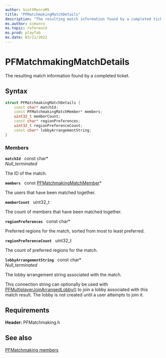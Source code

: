 ```yaml
---
author: ScottMunroMS
title: "PFMatchmakingMatchDetails"
description: "The resulting match information found by a completed ticket."
ms.author: scmunro
ms.topic: reference
ms.prod: playfab
ms.date: 03/11/2022
---
```


# PFMatchmakingMatchDetails  

The resulting match information found by a completed ticket.  

## Syntax  
  
```cpp
struct PFMatchmakingMatchDetails {  
    const char* matchId;  
    const PFMatchmakingMatchMember* members;  
    uint32_t memberCount;  
    const char* regionPreferences;  
    uint32_t regionPreferenceCount;  
    const char* lobbyArrangementString;  
}  
```
  
### Members  
  
**`matchId`** &nbsp; const char*  
*_Null_terminated_*  
  
The ID of the match.
  
**`members`** &nbsp; const [PFMatchmakingMatchMember](pfmatchmakingmatchmember.md)*  
  
The users that have been matched together.
  
**`memberCount`** &nbsp; uint32_t  
  
The count of members that have been matched together.
  
**`regionPreferences`** &nbsp; const char*  
  
Preferred regions for the match, sorted from most to least preferred.
  
**`regionPreferenceCount`** &nbsp; uint32_t  
  
The count of preferred regions for the match.
  
**`lobbyArrangementString`** &nbsp; const char*  
*_Null_terminated_*  
  
The lobby arrangement string associated with the match.
  
This connection string can optionally be used with [PFMultiplayerJoinArrangedLobby()](../../pflobby/functions/pfmultiplayerjoinarrangedlobby.md) to join a lobby associated with this match result. The lobby is not created until a user attempts to join it.
  
  
## Requirements  
  
**Header:** PFMatchmaking.h
  
## See also  
[PFMatchmaking members](../pfmatchmaking_members.md)  

  
  
